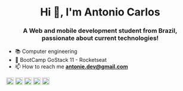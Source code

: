 <h1 align="center">Hi 👋, I'm Antonio Carlos</h1>
<h3 align="center">A Web and mobile development student from Brazil, passionate about current technologies!</h3>


- :books: Computer engineering
- 🚀 BootCamp GoStack 11 - Rocketseat
- 📫 How to reach me **antonie.dev@gmail.com**


<a href="https://twitter.com/@jaspion66" target="blank"><img align="center" src="https://cdn.jsdelivr.net/npm/simple-icons@3.0.1/icons/twitter.svg" alt="@jaspion66" height="20" width="20" /></a>
<a href="https://linkedin.com/in/antonio-carlos-44b106129" target="blank"><img align="center" src="https://cdn.jsdelivr.net/npm/simple-icons@3.0.1/icons/linkedin.svg" alt="antonio-carlos-44b106129" height="20" width="20" /></a>
<a href="https://stackoverflow.com/13063236/antonio-carlos" target="blank"><img align="center" src="https://cdn.jsdelivr.net/npm/simple-icons@3.0.1/icons/stackoverflow.svg" alt="13063236/antonio-carlos" height="20" width="20" /></a>
<a href="https://kaggle.com/https://stackoverflow.com/users/13063236/antonio-carlos" target="blank"><img align="center" src="https://cdn.jsdelivr.net/npm/simple-icons@3.0.1/icons/kaggle.svg" alt="https://stackoverflow.com/users/13063236/antonio-carlos" height="20" width="20" /></a>
<a href="https://instagram.com/antoniec_" target="blank"><img align="center" src="https://cdn.jsdelivr.net/npm/simple-icons@3.0.1/icons/instagram.svg" alt="antoniec_" height="20" width="20" /></a>
</p>
